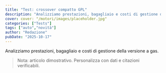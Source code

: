 ```yaml
---
title: "Test: crossover compatto GPL"
description: "Analizziamo prestazioni, bagagliaio e costi di gestione della versione a gas."
cover: cover: "/motori/images/placeholder.jpg"
categories: ["Tests"]
tags: ["auto","novità"]
author: "Redazione"
pubDate: "2025-10-17"
---
```


Analizziamo prestazioni, bagagliaio e costi di gestione della versione a gas.

> Nota: articolo dimostrativo. Personalizza con dati e citazioni verificabili.
